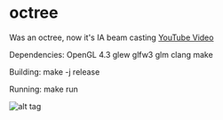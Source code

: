 # octree
Was an octree, now it's IA beam casting
[YouTube Video](https://www.youtube.com/watch?v=phZ94Mc2Grs)

Dependencies:
  OpenGL 4.3
  glew
  glfw3
  glm
  clang
  make
  
Building:
	make -j release

Running:
	make run

![alt tag](http://i.imgur.com/UQfzSRx.jpg)
